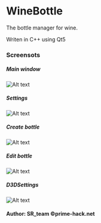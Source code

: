 # WineBottle
The bottle manager for wine.

Writen in C++ using Qt5

### Screensots
##### Main window
![Alt text](https://dl.prime-hack.net/2018-01-31-135631_381x336_scrot.png)
##### Settings
![Alt text](https://i.imgur.com/oGonpl4.png)
##### Create bottle
![Alt text](https://dl.prime-hack.net/2017-12-26-190620_368x245_scrot.png)
##### Edit bottle
![Alt text](https://dl.prime-hack.net/2017-12-26-190645_366x200_scrot.png)
##### D3DSettings
![Alt text](https://i.imgur.com/pq5Pj4L.png)


#### Author: SR_team ©prime-hack.net
